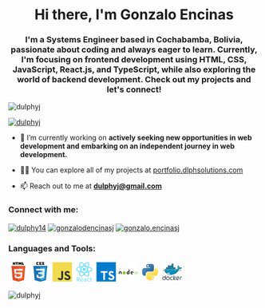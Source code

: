 
<h1 align="center">Hi there, I'm Gonzalo Encinas</h1>
<h3 align="center">I'm a Systems Engineer based in Cochabamba, Bolivia, passionate about coding and always eager to learn. Currently, I'm focusing on frontend development using HTML, CSS, JavaScript, React.js, and TypeScript, while also exploring the world of backend development. Check out my projects and let's connect!</h3>

<p align="left"> <img src="https://komarev.com/ghpvc/?username=dulphyj&label=Profile%20views&color=0e75b6&style=flat" alt="dulphyj" /> </p>

<p align="left"> <a href="https://github.com/ryo-ma/github-profile-trophy"><img src="https://github-profile-trophy.vercel.app/?username=dulphyj" alt="dulphyj" /></a> </p>

- 🔭 I’m currently working on **actively seeking new opportunities in web development and embarking on an independent journey in web development.**

- 👨‍💻 You can explore all of my projects at [portfolio.dlphsolutions.com](https://portfolio.dlphsolutions.com)

- 📫 Reach out to me at **dulphyj@gmail.com**

<h3 align="left">Connect with me:</h3>
<p align="left">
<a href="https://twitter.com/dulphy14" target="_blank"><img align="center" src="https://raw.githubusercontent.com/rahuldkjain/github-profile-readme-generator/master/src/images/icons/Social/twitter.svg" alt="dulphy14" height="30" width="40" /></a>
<a href="https://fb.com/gonzalodencinasj" target="_blank"><img align="center" src="https://raw.githubusercontent.com/rahuldkjain/github-profile-readme-generator/master/src/images/icons/Social/facebook.svg" alt="gonzalodencinasj" height="30" width="40" /></a>
<a href="https://instagram.com/gonzalo.encinasj" target="_blank"><img align="center" src="https://raw.githubusercontent.com/rahuldkjain/github-profile-readme-generator/master/src/images/icons/Social/instagram.svg" alt="gonzalo.encinasj" height="30" width="40" /></a>
</p>

<h3 align="left">Languages and Tools:</h3>
<p align="left"> 
  <img src="https://raw.githubusercontent.com/devicons/devicon/master/icons/html5/html5-original-wordmark.svg" alt="HTML5" width="40" height="40"/>
  <img src="https://raw.githubusercontent.com/devicons/devicon/master/icons/css3/css3-original-wordmark.svg" alt="CSS3" width="40" height="40"/>
  <img src="https://raw.githubusercontent.com/devicons/devicon/master/icons/javascript/javascript-original.svg" alt="JavaScript" width="40" height="40"/>
  <img src="https://raw.githubusercontent.com/devicons/devicon/master/icons/react/react-original-wordmark.svg" alt="React.js" width="40" height="40"/>
  <img src="https://raw.githubusercontent.com/devicons/devicon/master/icons/typescript/typescript-original.svg" alt="TypeScript" width="40" height="40"/>
  <img src="https://raw.githubusercontent.com/devicons/devicon/master/icons/nodejs/nodejs-original-wordmark.svg" alt="Node.js" width="40" height="40"/>
  <img src="https://raw.githubusercontent.com/devicons/devicon/master/icons/python/python-original.svg" alt="Python" width="40" height="40"/>
  <img src="https://raw.githubusercontent.com/devicons/devicon/master/icons/docker/docker-original-wordmark.svg" alt="Docker" width="40" height="40"/>
</p>

<p><img align="center" src="https://github-readme-stats.vercel.app/api/top-langs?username=dulphyj&show_icons=true&locale=en&layout=compact" alt="dulphyj" /></p>
